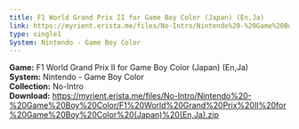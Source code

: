 ```yaml
---
title: F1 World Grand Prix II for Game Boy Color (Japan) (En,Ja)
link: https://myrient.erista.me/files/No-Intro/Nintendo%20-%20Game%20Boy%20Color/F1%20World%20Grand%20Prix%20II%20for%20Game%20Boy%20Color%20(Japan)%20(En,Ja).zip
type: single1
System: Nintendo - Game Boy Color
---
```

<b>Game:</b> F1 World Grand Prix II for Game Boy Color (Japan) (En,Ja)<br>
<b>System:</b> Nintendo - Game Boy Color<br>
<b>Collection:</b> No-Intro<br>
<b>Download:</b> https://myrient.erista.me/files/No-Intro/Nintendo%20-%20Game%20Boy%20Color/F1%20World%20Grand%20Prix%20II%20for%20Game%20Boy%20Color%20(Japan)%20(En,Ja).zip